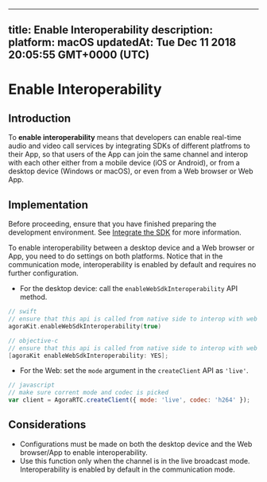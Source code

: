 
---
title: Enable Interoperability 
description: 
platform: macOS
updatedAt: Tue Dec 11 2018 20:05:55 GMT+0000 (UTC)
---
# Enable Interoperability 
## Introduction

To **enable interoperability** means that developers can enable real-time audio and video call services by integrating SDKs of different platfroms to their App, so that users of the App can join the same channel and interop with each other either from a mobile device (iOS  or Android), or from a desktop device (Windows or macOS), or even from a Web browser or Web App.

## Implementation

Before proceeding, ensure that you have finished preparing the development environment. See [Integrate the SDK](../../en/Interactive%20Broadcast/mac_video.md) for more information.

To enable interoperability between a desktop device and a Web browser or App, you need to do settings on both platforms. Notice that in the communication mode, interoperability is enabled by default and requires no further configuration.

* For the desktop device:  call the `enableWebSdkInteroperability` API method.

```swift
// swift
// ensure that this api is called from native side to interop with web sdk
agoraKit.enableWebSdkInteroperability(true)
```

```objective-c
// objective-c
// ensure that this api is called from native side to interop with web sdk
[agoraKit enableWebSdkInteroperability: YES];
```

*  For the Web: set the `mode` argument in the `createClient` API as `'live'`.

```javascript
// javascript
// make sure corrent mode and codec is picked
var client = AgoraRTC.createClient({ mode: 'live', codec: 'h264' });
```

## Considerations

* Configurations must be made on both the desktop device and the Web browser/App to enable interoperability.
* Use this function only when the channel is in the live broadcast mode. Interoperability is enabled by default in the communication mode.
